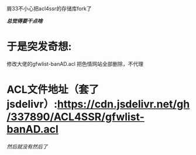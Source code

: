 屑33不小心把acl4ssr的存储库fork了

***总觉得要干点啥***

# 于是突发奇想:

修改大佬的gfwlist-banAD.acl  把色情网站全部删除，不代理

# ACL文件地址（套了jsdelivr）:https://cdn.jsdelivr.net/gh/337890/ACL4SSR/gfwlist-banAD.acl

###### 然后就没有然后了
